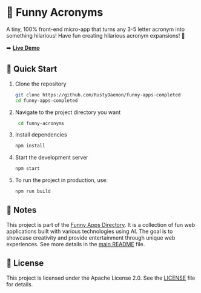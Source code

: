# 🫠 Funny Acronyms

A tiny, 100% front-end micro-app that turns any 3-5 letter acronym into something hilarious!
Have fun creating hilarious acronym expansions! 🎉

➡️ [**Live Demo**](https://acronyms.funnyapps.directory/)

## 🚀 Quick Start

1. Clone the repository

   ```bash
   git clone https://github.com/RustyDaemon/funny-apps-completed
   cd funny-apps-completed
   ```

2. Navigate to the project directory you want

   ```bash
    cd funny-acronyms
   ```

3. Install dependencies

   ```bash
   npm install
   ```

4. Start the development server

   ```bash
   npm start
   ```

5. To run the project in production, use:

   ```bash
   npm run build
   ```

## 📝 Notes

This project is part of the [Funny Apps Directory](https://funnyapps.directory/). It is a collection of fun web applications built with various technologies using AI. The goal is to showcase creativity and provide entertainment through unique web experiences. See more details in the [main README](../README.md) file.

## 📜 License

This project is licensed under the Apache License 2.0. See the [LICENSE](LICENSE) file for details.
